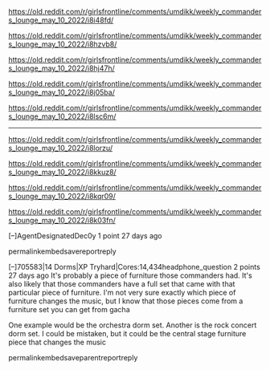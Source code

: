 https://old.reddit.com/r/girlsfrontline/comments/umdikk/weekly_commanders_lounge_may_10_2022/i8i48fd/

https://old.reddit.com/r/girlsfrontline/comments/umdikk/weekly_commanders_lounge_may_10_2022/i8hzvb8/

https://old.reddit.com/r/girlsfrontline/comments/umdikk/weekly_commanders_lounge_may_10_2022/i8hj47h/

https://old.reddit.com/r/girlsfrontline/comments/umdikk/weekly_commanders_lounge_may_10_2022/i8j05ba/

https://old.reddit.com/r/girlsfrontline/comments/umdikk/weekly_commanders_lounge_may_10_2022/i8lsc6m/

-----

https://old.reddit.com/r/girlsfrontline/comments/umdikk/weekly_commanders_lounge_may_10_2022/i8lorzu/

https://old.reddit.com/r/girlsfrontline/comments/umdikk/weekly_commanders_lounge_may_10_2022/i8kkuz8/

https://old.reddit.com/r/girlsfrontline/comments/umdikk/weekly_commanders_lounge_may_10_2022/i8kqr09/

https://old.reddit.com/r/girlsfrontline/comments/umdikk/weekly_commanders_lounge_may_10_2022/i8k03fn/

[–]AgentDesignatedDec0y 1 point 27 days ago 


permalinkembedsavereportreply

[–]705583|14 Dorms|XP Tryhard|Cores:14,434headphone_question 2 points 27 days ago 
It's probably a piece of furniture those commanders had. It's also likely that those commanders have a full set that came with that particular piece of furniture. I'm not very sure exactly which piece of furniture changes the music, but I know that those pieces come from a furniture set you can get from gacha

One example would be the orchestra dorm set. Another is the rock concert dorm set. I could be mistaken, but it could be the central stage furniture piece that changes the music

permalinkembedsaveparentreportreply